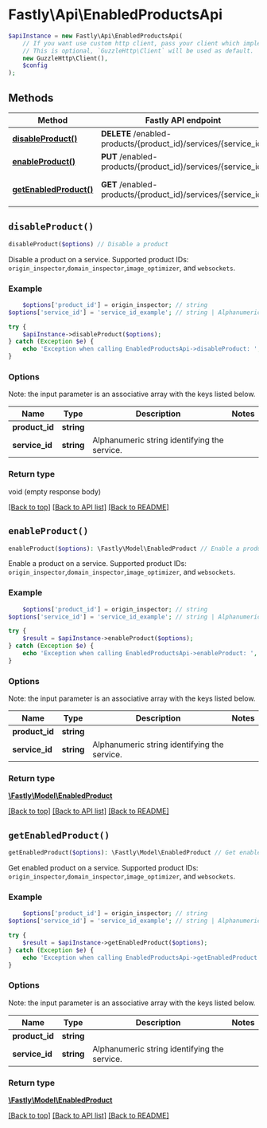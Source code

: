 # Fastly\Api\EnabledProductsApi


```php
$apiInstance = new Fastly\Api\EnabledProductsApi(
    // If you want use custom http client, pass your client which implements `GuzzleHttp\ClientInterface`.
    // This is optional, `GuzzleHttp\Client` will be used as default.
    new GuzzleHttp\Client(),
    $config
);
```

## Methods

Method | Fastly API endpoint | Description
------------- | ------------- | -------------
[**disableProduct()**](EnabledProductsApi.md#disableProduct) | **DELETE** /enabled-products/{product_id}/services/{service_id} | Disable a product
[**enableProduct()**](EnabledProductsApi.md#enableProduct) | **PUT** /enabled-products/{product_id}/services/{service_id} | Enable a product
[**getEnabledProduct()**](EnabledProductsApi.md#getEnabledProduct) | **GET** /enabled-products/{product_id}/services/{service_id} | Get enabled product


## `disableProduct()`

```php
disableProduct($options) // Disable a product
```

Disable a product on a service. Supported product IDs: `origin_inspector`,`domain_inspector`,`image_optimizer`, and `websockets`.

### Example
```php
    $options['product_id'] = origin_inspector; // string
$options['service_id'] = 'service_id_example'; // string | Alphanumeric string identifying the service.

try {
    $apiInstance->disableProduct($options);
} catch (Exception $e) {
    echo 'Exception when calling EnabledProductsApi->disableProduct: ', $e->getMessage(), PHP_EOL;
}
```

### Options

Note: the input parameter is an associative array with the keys listed below.

Name | Type | Description  | Notes
------------- | ------------- | ------------- | -------------
**product_id** | **string** |  |
**service_id** | **string** | Alphanumeric string identifying the service. |

### Return type

void (empty response body)

[[Back to top]](#) [[Back to API list]](../../README.md#endpoints)
[[Back to README]](../../README.md)

## `enableProduct()`

```php
enableProduct($options): \Fastly\Model\EnabledProduct // Enable a product
```

Enable a product on a service. Supported product IDs: `origin_inspector`,`domain_inspector`,`image_optimizer`, and `websockets`.

### Example
```php
    $options['product_id'] = origin_inspector; // string
$options['service_id'] = 'service_id_example'; // string | Alphanumeric string identifying the service.

try {
    $result = $apiInstance->enableProduct($options);
} catch (Exception $e) {
    echo 'Exception when calling EnabledProductsApi->enableProduct: ', $e->getMessage(), PHP_EOL;
}
```

### Options

Note: the input parameter is an associative array with the keys listed below.

Name | Type | Description  | Notes
------------- | ------------- | ------------- | -------------
**product_id** | **string** |  |
**service_id** | **string** | Alphanumeric string identifying the service. |

### Return type

[**\Fastly\Model\EnabledProduct**](../Model/EnabledProduct.md)

[[Back to top]](#) [[Back to API list]](../../README.md#endpoints)
[[Back to README]](../../README.md)

## `getEnabledProduct()`

```php
getEnabledProduct($options): \Fastly\Model\EnabledProduct // Get enabled product
```

Get enabled product on a service. Supported product IDs: `origin_inspector`,`domain_inspector`,`image_optimizer`, and `websockets`.

### Example
```php
    $options['product_id'] = origin_inspector; // string
$options['service_id'] = 'service_id_example'; // string | Alphanumeric string identifying the service.

try {
    $result = $apiInstance->getEnabledProduct($options);
} catch (Exception $e) {
    echo 'Exception when calling EnabledProductsApi->getEnabledProduct: ', $e->getMessage(), PHP_EOL;
}
```

### Options

Note: the input parameter is an associative array with the keys listed below.

Name | Type | Description  | Notes
------------- | ------------- | ------------- | -------------
**product_id** | **string** |  |
**service_id** | **string** | Alphanumeric string identifying the service. |

### Return type

[**\Fastly\Model\EnabledProduct**](../Model/EnabledProduct.md)

[[Back to top]](#) [[Back to API list]](../../README.md#endpoints)
[[Back to README]](../../README.md)
